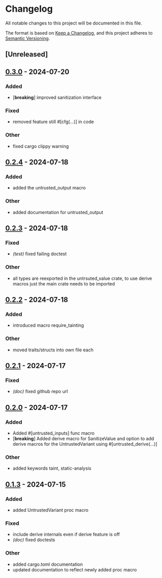 # Changelog
All notable changes to this project will be documented in this file.

The format is based on [Keep a Changelog](https://keepachangelog.com/en/1.0.0/),
and this project adheres to [Semantic Versioning](https://semver.org/spec/v2.0.0.html).

## [Unreleased]

## [0.3.0](https://github.com/0xCCF4/UntrustedValue/compare/untrusted_value-v0.2.4...untrusted_value-v0.3.0) - 2024-07-20

### Added
- [**breaking**] improved sanitization interface

### Fixed
- removed feature still #[cfg(...)] in code

### Other
- fixed cargo clippy warning

## [0.2.4](https://github.com/0xCCF4/UntrustedValue/compare/untrusted_value-v0.2.3...untrusted_value-v0.2.4) - 2024-07-18

### Added
- added the untrusted_output macro

### Other
- added documentation for untrusted_output

## [0.2.3](https://github.com/0xCCF4/UntrustedValue/compare/untrusted_value-v0.2.2...untrusted_value-v0.2.3) - 2024-07-18

### Fixed
- *(test)* fixed failing doctest

### Other
- all types are reexported in the untrsuted_value crate, to use derive macros just the main crate needs to be imported

## [0.2.2](https://github.com/0xCCF4/UntrustedValue/compare/untrusted_value-v0.2.1...untrusted_value-v0.2.2) - 2024-07-18

### Added
- introduced macro require_tainting

### Other
- moved traits/structs into own file each

## [0.2.1](https://github.com/0xCCF4/UntrustedValue/compare/untrusted_value-v0.2.0...untrusted_value-v0.2.1) - 2024-07-17

### Fixed
- *(doc)* fixed github repo url

## [0.2.0](https://github.com/0xCCF4/UntrustedValue/compare/untrusted_value-v0.1.3...untrusted_value-v0.2.0) - 2024-07-17

### Added
- Added #[untrusted_inputs] func macro
- [**breaking**] Added derive macro for SanitizeValue and option to add derive macros for the UntrustedVariant using #[untrusted_derive(...)]

### Other
- added keywords taint, static-analysis

## [0.1.3](https://github.com/0xCCF4/UntrustedValue/compare/untrusted_value-v0.1.2...untrusted_value-v0.1.3) - 2024-07-15

### Added
- added UntrustedVariant proc macro

### Fixed
- include derive internals even if derive feature is off
- *(doc)* fixed doctests

### Other
- added cargo.toml documentation
- updated documentation to reflect newly added proc macro

